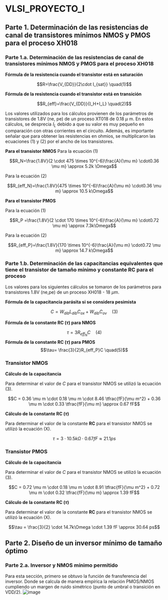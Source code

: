 # VLSI_PROYECTO_I

## Parte 1. Determinación de las resistencias de canal de transistores mínimos NMOS y PMOS para el proceso XH018

### Parte 1.a. Determinación de las resistencias de canal de transistores mínimos NMOS y PMOS para el proceso XH018

**Fórmula de la resistencia cuando el transistor está en saturación**

$$R=\frac{V_{DD}}{2\cdot I_{sat}} \quad(1)$$

**Fórmula de la resistencia cuando el transistor está en transición**

$$R_{eff}=\frac{V_{DD}}{I_H+I_L} \quad(2)$$

Los valores utilizados para los cálculos provienen de los parámetros de transistores de 1.8V (ne, pe) de un proceso XT018 de 0.18 $\mu$ m. En estos cálculos, se desprecia $I_L$​ debido a que su valor es muy pequeño en comparación con otras corrientes en el circuito. Además, es importante señalar que para obtener las resistencias en ohmios, se multiplicaron las ecuaciones (1) y (2) por el ancho de los transistores.

**Para el transistor NMOS**
Para la ecuación (1)

$$R_N=\frac{1.8V}{2 \cdot 475 \times 10^{-6}\frac{A}{\mu m} \cdot0.36 \mu m} \approx 5.2k \Omega$$

Para la ecuación (2)

$$R_{eff_N}=\frac{1.8V}{475 \times 10^{-6}\frac{A}{\mu m} \cdot0.36 \mu m} \approx 10.5 k\Omega$$

**Para el transistor PMOS**

Para la ecuación (1)

$$R_P =\frac{1.8V}{2 \cdot 170 \times 10^{-6}\frac{A}{\mu m} \cdot0.72 \mu m} \approx 7.3k\Omega$$

Para la ecuación (2)

$$R_{eff_P}=\frac{1.8V}{170 \times 10^{-6}\frac{A}{\mu m} \cdot0.72 \mu m} \approx 14.7 k\Omega$$

### Parte 1.b. Determinación de las capacitancias equivalentes que tiene el transistor de tamaño mínimo y constante RC para el proceso

Los valores para los siguientes cálculos se tomaron de los parámetros para transistores 1.8V (ne,pe) de un proceso XH018 - 18 $\mu$m.

**Fórmula de la capacitancia parásita si se considera pesimista**

$$C = W_{dib}L_{dib}C_{ox}+W_{dib}C_{ov} \quad(3)$$

**Fórmula de la constante RC ($\tau$) para NMOS**

$$\tau= 3R_{eff_N}C \quad(4)$$
**Fórmula de la constante RC ($\tau$) para PMOS**
$$\tau= \frac{3}{2}R_{eff_P}C \quad(5)$$


### Transistor NMOS

**Cálculo de la capacitancia**

Para determinar el valor de $C$ para el transistor NMOS se utilizó la ecuación (3).

$$C = 0.36 \mu m \cdot 0.18 \mu m \cdot 8.46 \tfrac{fF}{\mu m^2} + 0.36 \mu m \cdot 0.33 \tfrac{fF}{\mu m} \approx 0.67 fF$$

**Cálculo de la constante RC ($\tau$)**

Para determinar el valor de la constante **RC** para el transistor NMOS se utilizó la ecuación (X).

$$\tau = 3 \cdot 10.5k \Omega \cdot 0.67 fF \approx  21.1 ps$$

### Transistor PMOS

**Cálculo de la capacitancia**

Para determinar el valor de $C$ para el transistor NMOS se utilizó la ecuación (3).

$$C = 0.72 \mu m \cdot 0.18 \mu m \cdot 8.91 \tfrac{fF}{\mu m^2} + 0.72 \mu m \cdot 0.32 \tfrac{fF}{\mu m} \approx 1.39 fF$$

**Cálculo de la constante RC ($\tau$)**

Para determinar el valor de la constante **RC** para el transistor NMOS se utilizó la ecuación (X).

$$\tau = \frac{3}{2} \cdot 14.7k\Omega \cdot 1.39 fF \approx  30.64 ps$$

## Parte 2. Diseño de un inversor mínimo de tamaño óptimo

### Parte 2.a. Inversor y NMOS mínimo permitido
Para esta sección, primero se obtuvo la función de fransferencia del inversor. Donde se calcula de manera empírica la relación PMOS/NMOS cumpliendo un margen de ruido simétrico (punto de umbral o transición en VDD/2).
![image](https://github.com/user-attachments/assets/5a73812d-9a12-4e1a-8550-cc566db7d545)


